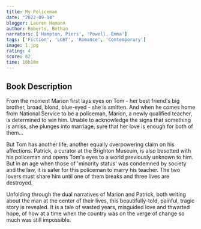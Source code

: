 ```yaml
---
title: My Policeman
date: "2022-09-14"
blogger: Lauren Hamann
author: Roberts, Bethan
narrators: ['Hampton, Piers', 'Powell, Emma']
tags: ['Fiction', 'LGBT', 'Romance', 'Contemporary']
image: 1.jpg
rating: 4
score: 82
time: 10h10m
---
```



## Book Description

From the moment Marion first lays eyes on Tom - her best friend's big brother, broad, blond, blue-eyed - she is smitten. And when he comes home from National Service to be a policeman, Marion, a newly qualified teacher, is determined to win him. Unable to acknowledge the signs that something is amiss, she plunges into marriage, sure that her love is enough for both of them...

But Tom has another life, another equally overpowering claim on his affections. Patrick, a curator at the Brighton Museum, is also besotted with his policeman and opens Tom's eyes to a world previously unknown to him. But in an age when those of 'minority status' was condemned by society and the law, it is safer for this policeman to marry his teacher. The two lovers must share him until one of them breaks and three lives are destroyed.

Unfolding through the dual narratives of Marion and Patrick, both writing about the man at the center of their lives, this beautifully-told, painful, tragic story is revealed. It is a tale of wasted years, misguided love and thwarted hope, of how at a time when the country was on the verge of change so much was still impossible.